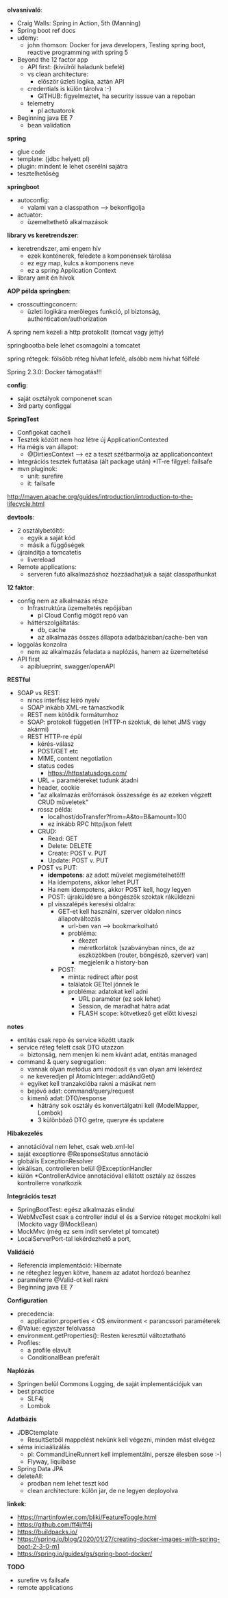 **olvasnivaló**:
 * Craig Walls: Spring in Action, 5th (Manning)
 * Spring boot ref docs
 * udemy:
   * john thomson: Docker for java developers, Testing spring boot, reactive programming with spring 5
  * Beyond the 12 factor app
    * API first: (kivülről haladunk befelé)
    * vs clean architecture:
      * először üzleti logika, aztán API
    * credentials is külön tárolva :-)
      * GITHUB: figyelmeztet, ha security isssue van a repoban
    * telemetry
      * pl actuatorok
* Beginning java EE 7
  * bean validation
  
**spring**
* glue code
* template: (jdbc helyett pl)
*  plugin: mindent le lehet cserélni sajátra
*  tesztelhetőség

**springboot**
* autoconfig:
  * valami van a classpathon --> bekonfigolja
* actuator:
  * üzemeltethető alkalmazások
  
**library vs keretrendszer**:
* keretrendszer, ami engem hív
  *  ezek konténerek, feledete a komponensek tárolása
  *  ez egy map, kulcs a komponens neve
  *  ez a spring Application Context
* library amit én hívok

**AOP példa springben**:
* crosscuttingconcern:
  *  üzleti logikára merőleges funkció, pl biztonság, authentication/authorization
  
A spring nem kezeli a http protokollt (tomcat vagy jetty) 

springbootba bele lehet csomagolni a tomcatet

spring rétegek:
  fölsőbb réteg hívhat lefelé, alsóbb nem hívhat fölfelé

Spring 2.3.0:
  Docker támogatás!!!

**config**:
*  saját osztályok componenet scan
*  3rd party configgal

**SpringTest**
* Configokat cacheli
* Tesztek között nem hoz létre új ApplicationContexted
* Ha mégis van állapot:
  * @DirtiesContext --> ez a teszt szétbarmolja az applicationcontext
* Integrációs tesztek futtatása (ált package után)
  *IT-re filgyel: failsafe
* mvn pluginok:
  * unit: surefire
  * it: failsafe

http://maven.apache.org/guides/introduction/introduction-to-the-lifecycle.html

**devtools**:
* 2 osztálybetöltő:
  * egyik a saját kód
  * másik a függőségek
* újraindítja a tomcatetis
  * livereload
* Remote applications:
  * serveren futó alkalmazáshoz hozzáadhatjuk a saját classpathunkat

**12 faktor**:
* config nem az alkalmazás része
  * Infrastruktúra üzemeltetés repójában
    * pl Cloud Config mögöt repó van
  * háttérszolgáltatás:
    * db, cache
    * az alkalmazás összes állapota adatbázisban/cache-ben van
* loggolás konzolra
  * nem az alkalmazás feladata a naplózás, hanem az üzemeltetésé
* API first
  * apiblueprint, swagger/openAPI 

**RESTful**
  * SOAP vs REST:
    * nincs interfész leíró nyelv
    * SOAP inkább XML-re támaszkodik
    * REST nem kötődik formátumhoz
    * SOAP: protokoll független (HTTP-n szoktuk, de lehet JMS vagy akármi)
    * REST HTTP-re épül
      * kérés-válasz
      * POST/GET etc
      * MIME, content negotiation
      * status codes
        * https://httpstatusdogs.com/
      * URL + paramétereket tudunk átadni
      * header, cookie
      * "az alkalmazás erőforrások összessége és az ezeken végzett CRUD műveletek"
      * rossz példa:
        * localhost/doTransfer?from=A&to=B&amount=100
        * ez inkább RPC http/json felett
      * CRUD:
        * Read: GET
        * Delete: DELETE
        * Create: POST v. PUT
        * Update: POST v. PUT
      * POST vs PUT:
        * **idempotens**: az adott művelet megismételhető!!!
        * Ha idempotens, akkor lehet PUT
        * Ha nem idempotens, akkor POST kell, hogy legyen
        * POST: újraküldésre a böngészők szoktak ráküldezni
        * pl visszalépés keresési oldalra:
          * GET-et kell használni, szerver oldalon nincs állapotváltozás
            * url-ben van --> bookmarkolható
            * probléma:
              * ékezet
              * méretkorlátok (szabványban nincs, de az eszközökben (router, böngésző, szerver) van)
              * megjelenik a history-ban 
          * POST:
            * minta: redirect after post
            * találatok GETtel jönnek le
            * probléma: adatokat kell adni
              * URL paraméter (ez sok lehet)
              * Session, de maradhat hátra adat
              * FLASH scope: kötvetkező get előtt kiveszi

**notes**
 * entitás csak repo és service között utazik
 * service réteg felett csak DTO utazzon
   * biztonság, nem menjen ki nem kívánt adat, entitás managed
 * command & query segregation:
   * vannak olyan metódus ami módosít és van olyan ami lekérdez
   * ne keveredjen pl AtomicInteger::addAndGet()   
   * egyiket kell tranzakcióba rakni a másikat nem
   * bejövő adat: command/query/request
   * kimenő adat: DTO/response
     * hátrány sok osztály és konvertálgatni kell (ModelMapper, Lombok)
     * 3 különböző DTO getre, queryre és updatere 

**Hibakezelés**
  * annotációval nem lehet, csak web.xml-lel
  * saját exceptionre @ResponseStatus annotáció
  * globális ExceptionResolver
  * lokálisan, controlleren belül @ExceptionHandler
  * külön *ControllerAdvice annotációval ellátott osztály az összes kontrollerre vonatkozik
  
**Integrációs teszt**
* SpringBootTest: egész alkalmazás elindul
* WebMvcTest csak a controller indul el és a Service réteget mockolni kell (Mockito vagy @MockBean)
* MockMvc (még ez sem indít servletet pl tomcatet)
* LocalServerPort-tal lekérdezhető a port, 

**Validáció**
* Referencia implementáció: Hibernate 
* ne réteghez legyen kötve, hanem az adatot hordozó beanhez
* paraméterre @Valid-ot kell rakni
* Beginning java EE 7

**Configuration**
* precedencia:
  * application.properties < OS environment < parancssori paraméterek
* @Value: egyszer felolvassa
* environment.getProperties(): Resten keresztül változtatható
* Profiles:
  * a profile elavult
  * ConditionalBean preferált
  
**Naplózás**
  * Springen belül Commons Logging, de saját implementációjuk van
  * best practice
    * SLF4j
    * Lombok   

**Adatbázis**
 * JDBCtemplate
   * ResultSetből mappelést nekünk kell végezni, minden mást elvégez
 * séma iniciaálizálás
   * pl: CommandLineRunnert kell implementálni, persze élesben sose :-)
   * Flyway, liquibase 
 * Spring Data JPA
 * deleteAll:
   * prodban nem lehet teszt kód
   * clean architecture: külön jar, de ne legyen deployolva
   

**linkek**:
* https://martinfowler.com/bliki/FeatureToggle.html
* https://github.com/ff4j/ff4j
* https://buildpacks.io/
* https://spring.io/blog/2020/01/27/creating-docker-images-with-spring-boot-2-3-0-m1
* https://spring.io/guides/gs/spring-boot-docker/



**TODO**
 * surefire vs failsafe
 * remote applications
